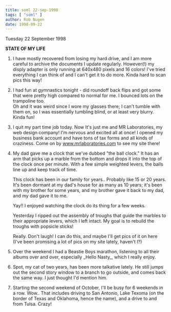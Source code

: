 ```yaml
---
title: soml 22-sep-1998
tags: [ "soml" ]
author: Rob Nugen
date: 1998-09-22
---
```


<title>State of My Life</title>

<p class=date>Tuesday 22 September 1998<br></p>
<p>
<b>STATE OF MY LIFE</b>
<p>
<ol>
<p><li>I have mostly recovered from losing my hard drive, and I am more careful to archive the documents I update regularly. However(!) my disply adapter is only running at 640x480 pixels and 16 colors!  I've tried everything I can think of and I can't get it to do more. Kinda hard to scan pics this way!</li>

<p><li>I had fun at gymnastics tonight - did roundoff back flips and got some that were pretty high compared to normal for me.  I bounced lots on the trampoline too.
<br>Oh and it was weird since I wore my glasses there; I can't tumble with them on, so I was essentially tumbling blind, or at least very blurry.  Kinda fun!</li>

<p><li>I quit my part time job today.  Now It's just me and MR Laboratories, my web design company!  I'm nervous and excited all at once! I opened my business bank account and have tons of tax forms and all kinds of craziness. Come on by <a href="https://www.mrlaboratories.com">www.mrlaboratories.com</a> to see my site there!</li>

<p><li>My dad gave me a clock that we've dubbed "the ball clock."  It has an arm that picks up a marble from the bottom and drops it into the top of the clock once per minute.  With a few simple weighted levers, the balls line up and keep track of time.

<p>This clock has been in our family for years..  Probably like 15 or 20 years.  It's been dormant at my dad's house for as many as 10 years; it's been with my brother for some years, and my brother gave it back to my dad, and my dad gave it to me.

<p>Yay!! I enjoyed watching the clock do its thing for a few weeks.

<p>Yesterday I ripped out the assembly of troughs that guide the marbles to their appropriate levers, which I left intact. My goal is to rebuild the troughs with popsicle sticks!

<p>Really.  Don't laugh!  I can do this, and maybe I'll get pics of it on here (I've been promising a lot of pics on my site lately, haven't I?)</li>

<p><li>Over the weekend I had a Beastie Boys marathon, listening to all their albums over and over, especially _Hello Nasty_, which I really enjoy.</li>

<p><li>Spot, my cat of two years, has been more talkative lately.  He still jumps out the second story window to a branch to go outside, and comes back the same way. I just thought I'd mention him.</li>

<p><li>Starting the second weekend of October, I'll be busy for 6 weekends in a row. Wow..  That includes driving to San Antonio, Lake Texoma (on the border of Texas and Oklahoma, hence the name), and a drive to and from Tulsa.  Crazy!</li>

</ol>
</p>
